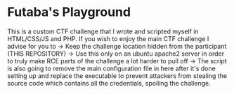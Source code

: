# Futaba's Playground

This is a custom CTF challenge that I wrote and scripted myself in HTML/CSS/JS and PHP.
If you wish to enjoy the main CTF challenge I advise for you to
  -> Keep the challenge location hidden from the participant (THIS REPOSITORY)
  -> Use this only on an ubuntu apache2 server in order to truly make RCE parts of the challenge a lot harder to pull off
  -> The script is also going to remove the main configuration file in here after it's done setting up and replace the executable to prevent attackers from
  	stealing the source code which contains all the credentials, spoiling the challenge.
